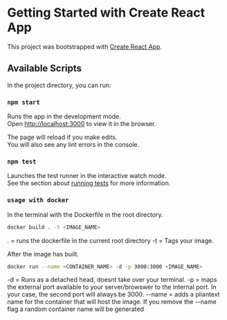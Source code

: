 # Getting Started with Create React App

This project was bootstrapped with [Create React App](https://github.com/facebook/create-react-app).

## Available Scripts

In the project directory, you can run:

### `npm start`

Runs the app in the development mode.\
Open [http://localhost:3000](http://localhost:3000) to view it in the browser.

The page will reload if you make edits.\
You will also see any lint errors in the console.

### `npm test`

Launches the test runner in the interactive watch mode.\
See the section about [running tests](https://facebook.github.io/create-react-app/docs/running-tests) for more information.


### `usage with docker`

In the terminal with the Dockerfile in the root directory.
```bash
docker build . -t <IMAGE_NAME>
```
. = runs the dockerfile in the current root directory
-t = Tags your image.


After the image has built. 
```bash
docker run --name <CONTAINER_NAME> -d -p 3000:3000 <IMAGE_NAME>
```
-d = Runs as a detached head, doesnt take over your terminal. 
-p = maps the external port available to your server/browswer to the internal port. In your case, the second port will always be 3000.
--name = adds a pliantext name for the container that will host the image. If you remove the --name flag a random container name will be generated
